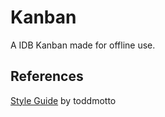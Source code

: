 # Kanban
A IDB Kanban made for offline use.

## References
[Style Guide](https://github.com/toddmotto/angularjs-styleguide#modular-architecture) by toddmotto

